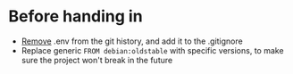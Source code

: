 # Before handing in

- [Remove](https://stackoverflow.com/a/52643437/13279557) .env from the git history, and add it to the .gitignore
- Replace generic `FROM debian:oldstable` with specific versions, to make sure the project won't break in the future
